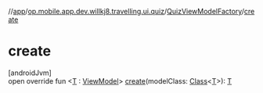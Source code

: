 //[app](../../../index.md)/[op.mobile.app.dev.willkj8.travelling.ui.quiz](../index.md)/[QuizViewModelFactory](index.md)/[create](create.md)

# create

[androidJvm]\
open override fun &lt;[T](create.md) : [ViewModel](https://developer.android.com/reference/kotlin/androidx/lifecycle/ViewModel.html)&gt; [create](create.md)(modelClass: [Class](https://developer.android.com/reference/kotlin/java/lang/Class.html)&lt;[T](create.md)&gt;): [T](create.md)
